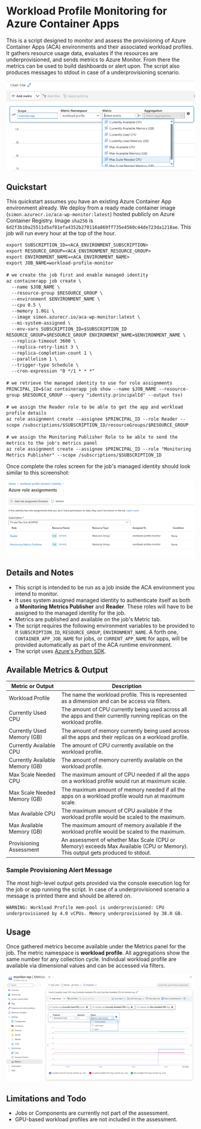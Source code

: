 # Workload Profile Monitoring for Azure Container Apps

This is a script designed to monitor and assess the provisioning of Azure Container Apps (ACA) environments and their associated workload profiles. It gathers resource usage data, evaluates if the resources are underprovisioned, and sends metrics to Azure Monitor. From there the metrics can be used to build dashboards or alert upon. The script also produces messages to stdout in case of a underprovisioning scenario.

![screenshot showing the metrics list](./misc/metrics-close-up.png)

## Quickstart

This quickstart assumes you have an existing Azure Container App environment already. We deploy from a ready made container image (`simon.azurecr.io/aca-wp-monitor:latest`) hosted publicly on Azure Container Registry. Image `sha256` is `6d2f3b10a25511d5af81efa4352b270116a869ff735e4560c44de723da1218ae`. This job will run every hour at the top of the hour.

```
export SUBSCRIPTION_ID=<ACA_ENVIRONMENT_SUBSCRIPTION>
export RESOURCE_GROUP=<ACA_ENVIRONMENT_RESOURCE_GROUP>
export ENVIRONMENT_NAME=<ACA_ENVIRONMENT_NAME>
export JOB_NAME=workload-profile-monitor

# we create the job first and enable managed identity
az containerapp job create \
  --name $JOB_NAME \
  --resource-group $RESOURCE_GROUP \
  --environment $ENVIRONMENT_NAME \
  --cpu 0.5 \
  --memory 1.0Gi \
  --image simon.azurecr.io/aca-wp-monitor:latest \
  --mi-system-assigned \
  --env-vars SUBSCRIPTION_ID=$SUBSCRIPTION_ID RESOURCE_GROUP=$RESOURCE_GROUP ENVIRONMENT_NAME=$ENVIRONMENT_NAME \
  --replica-timeout 3600 \
  --replica-retry-limit 3 \
  --replica-completion-count 1 \
  --parallelism 1 \
  --trigger-type Schedule \
  --cron-expression "0 */1 * * *"

# we retrieve the managed identity to use for role assignments
PRINCIPAL_ID=$(az containerapp job show --name $JOB_NAME --resource-group $RESOURCE_GROUP --query "identity.principalId" --output tsv)

# we assign the Reader role to be able to get the app and workload profile details
az role assignment create --assignee $PRINCIPAL_ID --role Reader --scope /subscriptions/$SUBSCRIPTION_ID/resourceGroups/$RESOURCE_GROUP

# we assign the Monitoring Publisher Role to be able to send the metrics to the job's metrics panel
az role assignment create --assignee $PRINCIPAL_ID --role "Monitoring Metrics Publisher" --scope /subscriptions/$SUBSCRIPTION_ID
```
Once complete the roles screen for the job's managed identity should look similar to this screenshot:

![screenshot showing the job's roles](./misc/job-mi-roles.png)


## Details and Notes
- This script is intended to be run as a job inside the ACA environment you intend to monitor.
- It uses system assigned managed identity to authenticate itself as both a **Monitoring Metrics Publisher** and **Reader**. These roles will have to be assigned to the managed identity for the job.
- Metrics are published and available on the job's Metric tab.
- The script requires the following environment variables to be provided to it `SUBSCRIPTION_ID`, `RESOURCE_GROUP`, `ENVIRONMENT_NAME`. A forth one,  `CONTAINER_APP_JOB_NAME` for jobs, or `CURRENT_APP_NAME` for apps, will be provided automatically as part of the ACA runtime environment.
- The script uses [Azure's Python SDK](https://learn.microsoft.com/en-us/azure/developer/python/sdk/azure-sdk-overview).


## Available Metrics & Output
| Metric or Output                | Description                                                                 |
|---------------------------------|-----------------------------------------------------------------------------|
| Workload Profile                | The name the workload profile. This is represented as a dimension and can be access via filters. |                            
| Currently Used CPU              | The amount of CPU currently being used across all the apps and their currently running replicas on the workload profile. |
| Currently Used Memory (GB)      | The amount of memory currently being used across all the apps and their replicas on a workload profile. |
| Currently Available CPU         | The amount of CPU currently available on the workload profile. |
| Currently Available Memory (GB) | The amount of memory currently available on the workload profile. |
| Max Scale Needed CPU            | The maximum amount of CPU needed if all the apps on a workload profile would run at maximum scale. |
| Max Scale Needed Memory (GB)    | The maximum amount of memory needed if all the apps on a workload profile would run at maximum scale. |
| Max Available CPU               | The maximum amount of CPU available if the workload profile would be scaled to the maximum. |
| Max Available Memory (GB)       | The maximum amount of memory available if the workload profile would be scaled to the maximum. |
| Provisioning Assessment         | An assessment of whether Max Scale (CPU or Memory) exceeds Max Available (CPU or Memory). This output gets produced to stdout. |

### Sample Provisioning Alert Message
The most high-level output gets provided via the console execution log for the job or app running the script. In case of a underprovisioned scenario a message is printed there and should be altered on.
```
WARNING: Workload Profile mem-pool is underprovisioned: CPU underprovisioned by 4.0 vCPUs. Memory underprovisioned by 38.0 GB.
```

## Usage
Once gathered metrics become available under the Metrics panel for the job. The metric namespace is **workload profile**. All aggregations show the same number for any collection cycle. Individual workload profile are available via dimensional values and can be accessed via filters.

![screenshot showing the monitoring panel filter](./misc/aca-monitor-panel.png)


## Limitations and Todo
- Jobs or Components are currently not part of the assessment.
- GPU-based workload profiles are not included in the assessment.